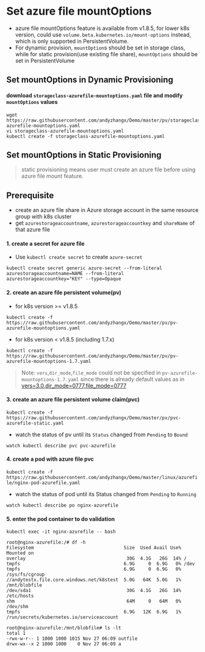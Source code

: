 # Set azure file mountOptions
 - azure file mountOptions feature is available from v1.8.5, for lower k8s version, could use `volume.beta.kubernetes.io/mount-options` instead, which is only supported in PersistentVolume.
 - For dynamic provision, `mountOption`s should be set in storage class, while for static provision(use existing file share), `mountOptions` should be set in PersistentVolume
 
## Set mountOptions in Dynamic Provisioning
#### download `storageclass-azurefile-mountoptions.yaml` file and modify `mountOptions` values
```
wget https://raw.githubusercontent.com/andyzhangx/Demo/master/pv/storageclass-azurefile-mountoptions.yaml
vi storageclass-azurefile-mountoptions.yaml
kubectl create -f storageclass-azurefile-mountoptions.yaml
```

## Set mountOptions in Static Provisioning
> static provisioning means user must create an azure file before using azure file mount feature.

## Prerequisite
 - create an azure file share in Azure storage account in the same resource group with k8s cluster
 - get `azurestorageaccountname`, `azurestorageaccountkey` and `shareName` of that azure file
 
#### 1. create a secret for azure file
 - Use `kubectl create secret` to create `azure-secret`
```
kubectl create secret generic azure-secret --from-literal azurestorageaccountname=NAME --from-literal azurestorageaccountkey="KEY" --type=Opaque
```

#### 2. create an azure file persistent volume(pv)
 - for k8s version >= v1.8.5
```
kubectl create -f https://raw.githubusercontent.com/andyzhangx/Demo/master/pv/pv-azurefile-mountoptions.yaml
```
 - for k8s version < v1.8.5 (including 1.7.x)
```
kubectl create -f https://raw.githubusercontent.com/andyzhangx/Demo/master/pv/pv-azurefile-mountoptions-1.7.yaml
```
> Note: `vers`,`dir_mode`,`file_mode` could not be specified in `pv-azurefile-mountoptions-1.7.yaml` since there is already default values as in [vers=3.0,dir_mode=0777,file_mode=0777](https://github.com/kubernetes/kubernetes/blob/release-1.7/pkg/volume/azure_file/azure_file.go#L215)


#### 3. create an azure file persistent volume claim(pvc)
```kubectl create -f https://raw.githubusercontent.com/andyzhangx/Demo/master/pv/pvc-azurefile-static.yaml```

 - watch the status of pv until its `Status` changed from `Pending` to `Bound`
```
watch kubectl describe pvc pvc-azurefile
```

#### 4. create a pod with azure file pvc
```kubectl create -f https://raw.githubusercontent.com/andyzhangx/Demo/master/linux/azurefile/nginx-pod-azurefile.yaml```

 - watch the status of pod until its Status changed from `Pending` to `Running`
```
watch kubectl describe po nginx-azurefile
```

#### 5. enter the pod container to do validation
```kubectl exec -it nginx-azurefile -- bash```

```
root@nginx-azurefile:/# df -h
Filesystem                                 Size  Used Avail Use% Mounted on
overlay                                     30G  4.1G   26G  14% /
tmpfs                                      6.9G     0  6.9G   0% /dev
tmpfs                                      6.9G     0  6.9G   0% /sys/fs/cgroup
//andytestx.file.core.windows.net/k8stest  5.0G   64K  5.0G   1% /mnt/blobfile
/dev/sda1                                   30G  4.1G   26G  14% /etc/hosts
shm                                         64M     0   64M   0% /dev/shm
tmpfs                                      6.9G   12K  6.9G   1% /run/secrets/kubernetes.io/serviceaccount

root@nginx-azurefile:/mnt/blobfile# ls -lt
total 1
-rwx-w-r-- 1 1000 1000 1015 Nov 27 06:09 outfile
drwx-wx--x 2 1000 1000    0 Nov 27 06:09 a
```
